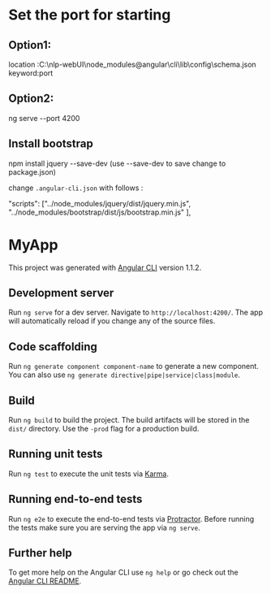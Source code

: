 # Set the port for starting

## Option1:
location :C:\nlp-webUI\node_modules\@angular\cli\lib\config\schema.json
keyword:port

## Option2:
ng serve --port 4200

## Install bootstrap
npm install jquery --save-dev
(use --save-dev to save change to package.json)

change `.angular-cli.json` with follows :

"scripts": ["../node_modules/jquery/dist/jquery.min.js",
        "../node_modules/bootstrap/dist/js/bootstrap.min.js"
      ],

























# MyApp

This project was generated with [Angular CLI](https://github.com/angular/angular-cli) version 1.1.2.

## Development server

Run `ng serve` for a dev server. Navigate to `http://localhost:4200/`. The app will automatically reload if you change any of the source files.

## Code scaffolding

Run `ng generate component component-name` to generate a new component. You can also use `ng generate directive|pipe|service|class|module`.

## Build

Run `ng build` to build the project. The build artifacts will be stored in the `dist/` directory. Use the `-prod` flag for a production build.

## Running unit tests

Run `ng test` to execute the unit tests via [Karma](https://karma-runner.github.io).

## Running end-to-end tests

Run `ng e2e` to execute the end-to-end tests via [Protractor](http://www.protractortest.org/).
Before running the tests make sure you are serving the app via `ng serve`.

## Further help

To get more help on the Angular CLI use `ng help` or go check out the [Angular CLI README](https://github.com/angular/angular-cli/blob/master/README.md).
